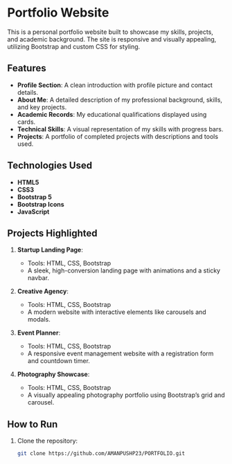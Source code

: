 # Portfolio Website

This is a personal portfolio website built to showcase my skills, projects, and academic background. The site is responsive and visually appealing, utilizing Bootstrap and custom CSS for styling.

## Features

- **Profile Section**: A clean introduction with profile picture and contact details.
- **About Me**: A detailed description of my professional background, skills, and key projects.
- **Academic Records**: My educational qualifications displayed using cards.
- **Technical Skills**: A visual representation of my skills with progress bars.
- **Projects**: A portfolio of completed projects with descriptions and tools used.

## Technologies Used

- **HTML5**
- **CSS3**
- **Bootstrap 5**
- **Bootstrap Icons**
- **JavaScript**

## Projects Highlighted

1. **Startup Landing Page**:
   - Tools: HTML, CSS, Bootstrap
   - A sleek, high-conversion landing page with animations and a sticky navbar.

2. **Creative Agency**:
   - Tools: HTML, CSS, Bootstrap
   - A modern website with interactive elements like carousels and modals.

3. **Event Planner**:
   - Tools: HTML, CSS, Bootstrap
   - A responsive event management website with a registration form and countdown timer.

4. **Photography Showcase**:
   - Tools: HTML, CSS, Bootstrap
   - A visually appealing photography portfolio using Bootstrap’s grid and carousel.

## How to Run

1. Clone the repository:
   ```bash
   git clone https://github.com/AMANPUSHP23/PORTFOLIO.git
